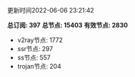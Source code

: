 更新时间2022-06-06 23:21:42

**总订阅: 397**
**总节点: 15403**
**有效节点: 2830**
- v2ray节点: 1772
- ssr节点: 297
- ss节点: 557
- trojan节点: 204
